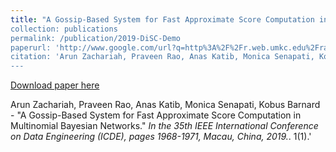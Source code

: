 ```yaml
---
title: "A Gossip-Based System for Fast Approximate Score Computation in Multinomial Bayesian Networks
collection: publications
permalink: /publication/2019-DiSC-Demo
paperurl: 'http://www.google.com/url?q=http%3A%2F%2Fr.web.umkc.edu%2Fraopr%2FDiSC-Demo-ICDE-2019.pdf&sa=D&sntz=1&usg=AFQjCNEkYnLQ2O9lmPUSUzbLUwh1Ha_3WQ'
citation: 'Arun Zachariah, Praveen Rao, Anas Katib, Monica Senapati, Kobus Barnard - &quot;A Gossip-Based System for Fast Approximate Score Computation in Multinomial Bayesian Networks.&quot; <i>In the 35th IEEE International Conference on Data Engineering (ICDE), pages 1968-1971, Macau, China, 2019.</i>. 1(1).'
---
```

[Download paper here](http://academicpages.github.io/files/paper1.pdf)

Arun Zachariah, Praveen Rao, Anas Katib, Monica Senapati, Kobus Barnard - &quot;A Gossip-Based System for Fast Approximate Score Computation in Multinomial Bayesian Networks.&quot; <i>In the 35th IEEE International Conference on Data Engineering (ICDE), pages 1968-1971, Macau, China, 2019.</i>. 1(1).'